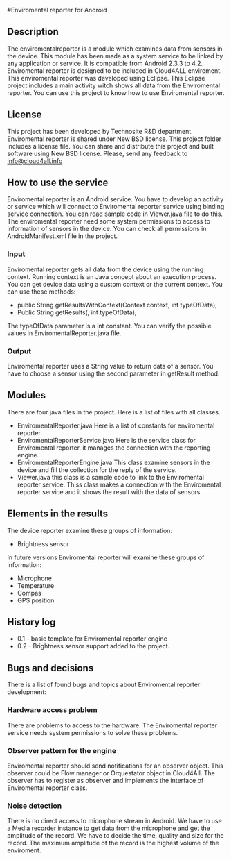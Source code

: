 #Enviromental reporter for Android

## Description
The enviromentalreporter is a module which examines data from sensors in the device.
This module has been made as a system service to be linked by any application or service. It is compatible from Android 2.3.3 to 4.2.
Enviromental reporter is designed to be included in Cloud4ALL enviroment.
This enviromental reporter was developed using Eclipse. This Eclipse project includes a main activity witch shows all data from the Enviromental reporter. You can use this project to know how to use Enviromental reporter. 

## License
This project has been developed by Technosite R&D department.
Enviromental reporter is shared under New BSD license. This project folder includes a license file.
You can share and distribute this project and built software using New BSD license.
Please, send any feedback to info@cloud4all.info

## How to use the service
Enviromental reporter is an Android service. You have to develop an activity or service which will connect to Enviromental reporter service using binding service connection.
You can read sample code in Viewer.java file to do this.
The enviromental reporter need some system permissions to access to information of sensors in the device.
You can check all permissions in AndroidManifest.xml file in the project.

### Input
Enviromental reporter gets all data from the device using the running context. Running context is an Java concept about an execution process.
You can get device data using a custom context or the current context. You can use these methods:

- public String getResultsWithContext(Context context, int typeOfData);
- Public String getResults(, int typeOfData);

The typeOfData parameter is a int constant. You can verify the possible values in EnviromentalReporter.java file.

### Output
Enviromental reporter uses a String value to return data of a sensor. 
You have to choose a sensor using the second parameter in getResult method.

## Modules
There are four java files in the project. Here is a list of files with all classes. 
- EnviromentalReporter.java
Here is a list of constants for enviromental reporter.
- EnviromentalReporterService.java
Here is the service class for Enviromental reporter. it manages the connection with the reporting engine.
- EnviromentalReporterEngine.java
This class examine sensors in the device and fill the collection for the reply of the service.
- Viewer.java
this class is a sample code to link to the Enviromental reporter service. Thiss class makes a connection with the Enviromental reporter service and it shows the result with the data of sensors.

## Elements in the results
The device reporter examine these groups of information:
- Brightness sensor

In future versions Enviromental reporter will examine these groups of information:
- Microphone
- Temperature
- Compas
- GPS position

## History log
- 0.1 - basic template for Enviromental reporter engine
- 0.2 - Brightness sensor support added to the project.


## Bugs and decisions
There is a list of found bugs and topics about Enviromental reporter development:

### Hardware access problem
There are problems to access to the hardware. The Enviromental reporter service needs system permissions to solve these problems.

### Observer pattern for the engine
Enviromental reporter should send notifications for an observer object. This observer could be Flow manager or Orquestator object in Cloud4All.
The observer has to register as observer and implements the interface of Enviromental reporter class.

### Noise detection
There is no direct access to microphone stream in Android. We have to use a Media recorder instance to get data from the microphone and get the amplitude of the record.
We have to decide the time, quality and size for the record.
The maximum amplitude of the record is the highest volume of the enviroment.